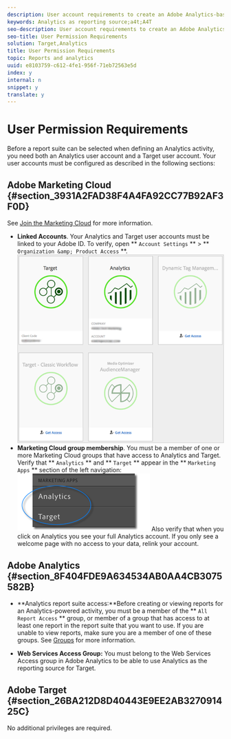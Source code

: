 ```yaml
---
description: User account requirements to create an Adobe Analytics-based activity in Adobe Target (A4T).
keywords: Analytics as reporting source;a4t;A4T
seo-description: User account requirements to create an Adobe Analytics-based activity in Adobe Target (A4T).
seo-title: User Permission Requirements
solution: Target,Analytics
title: User Permission Requirements
topic: Reports and analytics
uuid: e8103759-c612-4fe1-956f-71eb72563e5d
index: y
internal: n
snippet: y
translate: y
---
```


# User Permission Requirements

Before a report suite can be selected when defining an Analytics activity, you need both an Analytics user account and a Target user account. Your user accounts must be configured as described in the following sections:

## Adobe Marketing Cloud {#section_3931A2FAD38F4A4FA92CC77B92AF3F0D}

See [Join the Marketing Cloud](https://marketing.adobe.com/resources/help/en_US/mcloud/link_accounts.html) for more information. 

* **Linked Accounts**. Your Analytics and Target user accounts must be linked to your Adobe ID. To verify, open ** `Account Settings` ** > ** `Organization &amp; Product Access` **. 
  ![](graphics/linking.png)
* **Marketing Cloud group membership**. You must be a member of one or more Marketing Cloud groups that have access to Analytics and Target. Verify that ** `Analytics` ** and ** `Target` ** appear in the ** `Marketing Apps` ** section of the left navigation: 
  ![](graphics/analytics-target-access.png) Also verify that when you click on Analytics you see your full Analytics account. If you only see a welcome page with no access to your data, relink your account.


## Adobe Analytics {#section_8F404FDE9A634534AB0AA4CB3075582B}


* **Analytics report suite access:**Before creating or viewing reports for an Analytics-powered activity, you must be a member of the ** `All Report Access` ** group, or member of a group that has access to at least one report in the report suite that you want to use. If you are unable to view reports, make sure you are a member of one of these groups. See [Groups](https://marketing.adobe.com/resources/help/en_US/reference/groups.html) for more information. 

* **Web Services Access Group:** You must belong to the Web Services Access group in Adobe Analytics to be able to use Analytics as the reporting source for Target. 


## Adobe Target {#section_26BA212D8D40443E9EE2AB327091425C}

No additional privileges are required.
